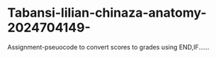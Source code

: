 # Tabansi-lilian-chinaza-anatomy-2024704149-
Assignment-pseuocode to convert scores to grades using END,IF......

